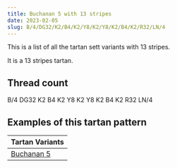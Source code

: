 ```yaml
---
title: Buchanan 5 with 13 stripes
date: 2023-02-05
slug: B/4/DG32/K2/B4/K2/Y8/K2/Y8/K2/B4/K2/R32/LN/4
---
```

This is a list of all the tartan sett variants with 13 stripes.

It is a 13 stripes tartan.


## Thread count
B/4 DG32 K2 B4 K2 Y8 K2 Y8 K2 B4 K2 R32 LN/4

## Examples of this tartan pattern

| Tartan Variants |
|---------------|
| [Buchanan 5](/variants/b/4/dg32/k2/b4/k2/y8/k2/y8/k2/b4/k2/r32/ln/4-b5480b0-dg004010-k000000-lne0e0e0-rc00000-yf0c000)||
